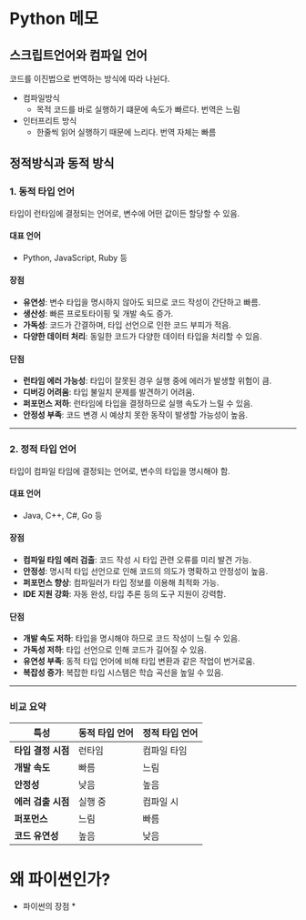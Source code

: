 # Python 메모

## 스크립트언어와 컴파일 언어
코드를 이진법으로 번역하는 방식에 따라 나뉜다.
- 컴파일방식
    * 목적 코드를 바로 실행하기 떄문에 속도가 빠르다. 번역은 느림
- 인터프리트 방식
    * 한줄씩 읽어 실행하기 때문에 느리다. 번역 자체는 빠름

## 정적방식과 동적 방식 
### 1. 동적 타입 언어
타입이 런타임에 결정되는 언어로, 변수에 어떤 값이든 할당할 수 있음.

#### 대표 언어
- Python, JavaScript, Ruby 등
#### 장점
- **유연성**: 변수 타입을 명시하지 않아도 되므로 코드 작성이 간단하고 빠름.
- **생산성**: 빠른 프로토타이핑 및 개발 속도 증가.
- **가독성**: 코드가 간결하며, 타입 선언으로 인한 코드 부피가 적음.
- **다양한 데이터 처리**: 동일한 코드가 다양한 데이터 타입을 처리할 수 있음.

#### 단점
- **런타임 에러 가능성**: 타입이 잘못된 경우 실행 중에 에러가 발생할 위험이 큼.
- **디버깅 어려움**: 타입 불일치 문제를 발견하기 어려움.
- **퍼포먼스 저하**: 런타임에 타입을 결정하므로 실행 속도가 느릴 수 있음.
- **안정성 부족**: 코드 변경 시 예상치 못한 동작이 발생할 가능성이 높음.

---

### 2. 정적 타입 언어
타입이 컴파일 타임에 결정되는 언어로, 변수의 타입을 명시해야 함.

#### 대표 언어
- Java, C++, C#, Go 등

#### 장점
- **컴파일 타임 에러 검출**: 코드 작성 시 타입 관련 오류를 미리 발견 가능.
- **안정성**: 명시적 타입 선언으로 인해 코드의 의도가 명확하고 안정성이 높음.
- **퍼포먼스 향상**: 컴파일러가 타입 정보를 이용해 최적화 가능.
- **IDE 지원 강화**: 자동 완성, 타입 추론 등의 도구 지원이 강력함.

#### 단점
- **개발 속도 저하**: 타입을 명시해야 하므로 코드 작성이 느릴 수 있음.
- **가독성 저하**: 타입 선언으로 인해 코드가 길어질 수 있음.
- **유연성 부족**: 동적 타입 언어에 비해 타입 변환과 같은 작업이 번거로움.
- **복잡성 증가**: 복잡한 타입 시스템은 학습 곡선을 높일 수 있음.

---

### 비교 요약

| **특성**           | **동적 타입 언어**         | **정적 타입 언어**       |
|---------------------|---------------------------|-------------------------|
| **타입 결정 시점**  | 런타임                   | 컴파일 타임             |
| **개발 속도**       | 빠름                     | 느림                   |
| **안정성**          | 낮음                     | 높음                   |
| **에러 검출 시점**  | 실행 중                  | 컴파일 시               |
| **퍼포먼스**        | 느림                     | 빠름                   |
| **코드 유연성**     | 높음                     | 낮음                   |

# 왜 파이썬인가? 
- 파이썬의 장점 
    * 